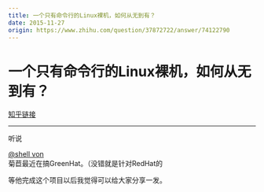 ```yaml
---
title: 一个只有命令行的Linux裸机，如何从无到有？
date: 2015-11-27
origin: https://www.zhihu.com/question/37872722/answer/74122790
---
```

# 一个只有命令行的Linux裸机，如何从无到有？

[知乎链接](https://www.zhihu.com/question/37872722/answer/74122790)

---------

<span class="RichText ztext CopyrightRichText-richText" itemprop="text"><p>听说 <span><span class="UserLink"><div class="Popover"><div id="Popover11-toggle" aria-haspopup="true" aria-expanded="false" aria-owns="Popover11-content"><a class="UserLink-link" data-za-detail-view-element_name="User" target="_blank" href="//www.zhihu.com/people/1919ffd435183592495ff2e22752c252">@shell von</a></div></div></span></span>菊苣最近在搞GreenHat。（没错就是针对RedHat的</p>等他完成这个项目以后我觉得可以给大家分享一发。</span>